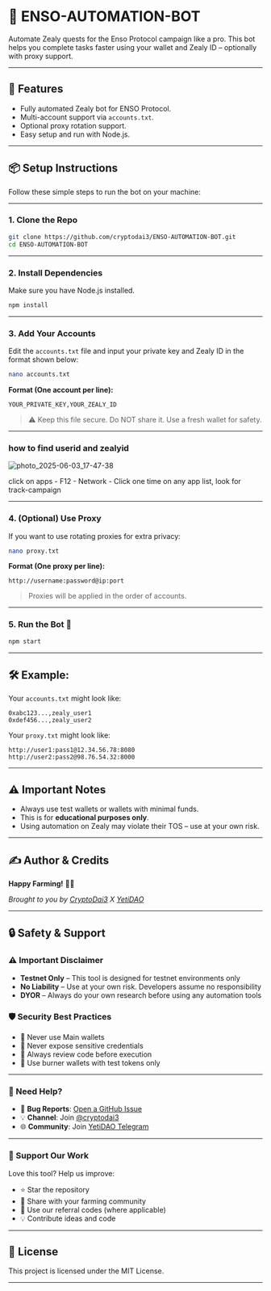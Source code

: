 # 🚀 ENSO-AUTOMATION-BOT

Automate Zealy quests for the Enso Protocol campaign like a pro. This bot helps you complete tasks faster using your wallet and Zealy ID – optionally with proxy support.

---

## 🔧 Features

* Fully automated Zealy bot for ENSO Protocol.
* Multi-account support via `accounts.txt`.
* Optional proxy rotation support.
* Easy setup and run with Node.js.

---

## 📦 Setup Instructions

Follow these simple steps to run the bot on your machine:

---

### 1. Clone the Repo

```bash
git clone https://github.com/cryptodai3/ENSO-AUTOMATION-BOT.git
cd ENSO-AUTOMATION-BOT
```

---

### 2. Install Dependencies

Make sure you have Node.js installed.

```bash
npm install
```

---

### 3. Add Your Accounts

Edit the `accounts.txt` file and input your private key and Zealy ID in the format shown below:

```bash
nano accounts.txt
```

**Format (One account per line):**

```
YOUR_PRIVATE_KEY,YOUR_ZEALY_ID
```

> ⚠️ Keep this file secure. Do NOT share it. Use a fresh wallet for safety.

---
### how to find userid and zealyid

![photo_2025-06-03_17-47-38](https://github.com/user-attachments/assets/dfa095af-c65d-4856-812c-b2fda6e743d9)

click on apps - F12 - Network - Click one time on any app list, look for track-campaign

---

### 4. (Optional) Use Proxy

If you want to use rotating proxies for extra privacy:

```bash
nano proxy.txt
```

**Format (One proxy per line):**

```
http://username:password@ip:port
```

> Proxies will be applied in the order of accounts.

---

### 5. Run the Bot 🚀

```bash
npm start
```

---

## 🛠 Example:

Your `accounts.txt` might look like:

```
0xabc123...,zealy_user1
0xdef456...,zealy_user2
```

Your `proxy.txt` might look like:

```
http://user1:pass1@12.34.56.78:8080
http://user2:pass2@98.76.54.32:8000
```

---

## ⚠️ Important Notes

* Always use test wallets or wallets with minimal funds.
* This is for **educational purposes only**.
* Using automation on Zealy may violate their TOS – use at your own risk.

---

## ✍️ Author & Credits

**Happy Farming!** 🚀🌾

*Brought to you by [CryptoDai3](https://t.me/cryptodai3) X [YetiDAO](https://t.me/YetiDAO)*

---

## 🔒 Safety & Support

### ⚠️ Important Disclaimer

* **Testnet Only** – This tool is designed for testnet environments only
* **No Liability** – Use at your own risk. Developers assume no responsibility
* **DYOR** – Always do your own research before using any automation tools

### 🛡️ Security Best Practices

* 🔐 Never use Main wallets
* 🚫 Never expose sensitive credentials
* 📜 Always review code before execution
* 💸 Use burner wallets with test tokens only

---

### 💬 Need Help?

* 🐛 **Bug Reports**: [Open a GitHub Issue](https://github.com/cryptodai3/ENSO-AUTOMATION-BOT/issues)
* 💡 **Channel**: Join [@cryptodai3](https://t.me/cryptodai3)
* 🌐 **Community**: Join [YetiDAO Telegram](https://t.me/YetiDAO)

---

### 🙌 Support Our Work

Love this tool? Help us improve:

* ⭐ Star the repository
* 🔗 Share with your farming community
* 💎 Use our referral codes (where applicable)
* 💡 Contribute ideas and code

---

## 📝 License

This project is licensed under the MIT License.

---
